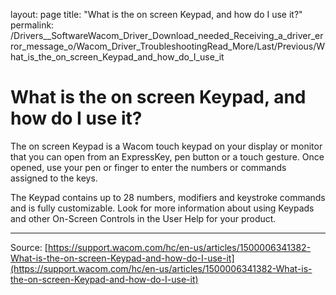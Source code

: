 layout: page
title: "What is the on screen Keypad, and how do I use it?"
permalink: /Drivers__SoftwareWacom_Driver_Download_needed_Receiving_a_driver_error_message_o/Wacom_Driver_TroubleshootingRead_More/Last/Previous/What_is_the_on_screen_Keypad_and_how_do_I_use_it

# What is the on screen Keypad, and how do I use it?

The on screen Keypad is a Wacom touch keypad on your display or monitor that you can open from an ExpressKey, pen button or a touch gesture. Once opened, use your pen or finger to enter the numbers or commands assigned to the keys.


The Keypad contains up to 28 numbers, modifiers and keystroke commands and is fully customizable. Look for more information about using Keypads and other On-Screen Controls in the User Help for your product.

---
Source: [https://support.wacom.com/hc/en-us/articles/1500006341382-What-is-the-on-screen-Keypad-and-how-do-I-use-it](https://support.wacom.com/hc/en-us/articles/1500006341382-What-is-the-on-screen-Keypad-and-how-do-I-use-it)
